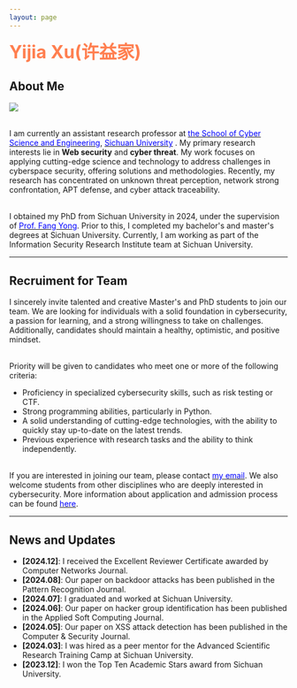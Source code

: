 ```yaml
---
layout: page
---
```


**<font size=6 color=Coral>Yijia Xu(许益家)</font>**

## About Me

<img src="https://scu-yijiaxu.github.io/images/xuyijia.jpg" class="floatpic">

<br>I am currently an assistant research professor at [<font color=Blue>the School of Cyber Science and Engineering</font>](https://ccs.scu.edu.cn/), [<font color=Blue>Sichuan University</font>](https://www.scu.edu.cn/) . My primary research interests lie in **Web security** and **cyber threat**. My work focuses on applying cutting-edge science and technology to address challenges in cyberspace security, offering solutions and methodologies. Recently, my research has concentrated on unknown threat perception, network strong confrontation, APT defense, and cyber attack traceability.

<br>I obtained my PhD from Sichuan University in 2024, under the supervision of [<font color=Blue>Prof. Fang Yong</font>](https://ccs.scu.edu.cn/info/1052/2597.htm). Prior to this, I completed my bachelor's and master's degrees at Sichuan University. Currently, I am working as part of the Information Security Research Institute team at Sichuan University.

---

## Recruiment for Team
I sincerely invite talented and creative Master's and PhD students to join our team. We are looking for individuals with a solid foundation in cybersecurity, a passion for learning, and a strong willingness to take on challenges. Additionally, candidates should maintain a healthy, optimistic, and positive mindset.

<br>Priority will be given to candidates who meet one or more of the following criteria:
- Proficiency in specialized cybersecurity skills, such as risk testing or CTF.
- Strong programming abilities, particularly in Python.
- A solid understanding of cutting-edge technologies, with the ability to quickly stay up-to-date on the latest trends.
- Previous experience with research tasks and the ability to think independently.

<br>If you are interested in joining our team, please contact [<font color=Blue>my email</font>](mailto:xuyijia@scu.edu.cn). We also welcome students from other disciplines who are deeply interested in cybersecurity. More information about application and admission process can be found [<font color=Blue>here</font>](https://ccs.scu.edu.cn/zsjy.htm).


---

## News and Updates

- **\[2024.12\]**: I received the Excellent Reviewer Certificate awarded by Computer Networks Journal.
- **\[2024.08\]**: Our paper on backdoor attacks has been published in the Pattern Recognition Journal.
- **\[2024.07\]**: I graduated and worked at Sichuan University.
- **\[2024.06\]**: Our paper on hacker group identification has been published in the Applied Soft Computing Journal.
- **\[2024.05\]**: Our paper on XSS attack detection has been published in the Computer & Security Journal.
- **\[2024.03\]**: I was hired as a peer mentor for the Advanced Scientific Research Training Camp at Sichuan University.
- **\[2023.12\]**: I won the Top Ten Academic Stars award from Sichuan University.
<br>

